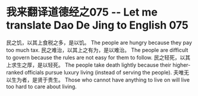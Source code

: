 # 我来翻译道德经之075 -- Let me translate Dao De Jing to English 075

民之饥，以其上食税之多，是以饥。
The people are hungry because they pay too much tax.
民之难治，以其上之有为，是以难治。
The people are difficult to govern because the rules are not easy for them to follow.
民之轻死，以其上求生之厚，是以轻死。
The people take death lightly because their higher-ranked officials pursue luxury living (instead of serving the people).
夫唯无以生为者，是贤于贵生。
Those who cannot have anything to live on will live too hard to care about living.